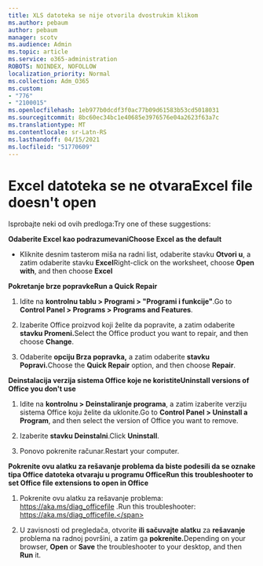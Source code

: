 ```yaml
---
title: XLS datoteka se nije otvorila dvostrukim klikom
ms.author: pebaum
author: pebaum
manager: scotv
ms.audience: Admin
ms.topic: article
ms.service: o365-administration
ROBOTS: NOINDEX, NOFOLLOW
localization_priority: Normal
ms.collection: Adm_O365
ms.custom:
- "776"
- "2100015"
ms.openlocfilehash: 1eb977b0dcdf3f0ac77b09d61583b53cd5018031
ms.sourcegitcommit: 8bc60ec34bc1e40685e3976576e04a2623f63a7c
ms.translationtype: MT
ms.contentlocale: sr-Latn-RS
ms.lasthandoff: 04/15/2021
ms.locfileid: "51770609"
---
```

# <a name="excel-file-doesnt-open"></a><span data-ttu-id="208b6-102">Excel datoteka se ne otvara</span><span class="sxs-lookup"><span data-stu-id="208b6-102">Excel file doesn't open</span></span>

<span data-ttu-id="208b6-103">Isprobajte neki od ovih predloga:</span><span class="sxs-lookup"><span data-stu-id="208b6-103">Try one of these suggestions:</span></span>

<span data-ttu-id="208b6-104">**Odaberite Excel kao podrazumevani**</span><span class="sxs-lookup"><span data-stu-id="208b6-104">**Choose Excel as the default**</span></span>

* <span data-ttu-id="208b6-105">Kliknite desnim tasterom miša na radni list, odaberite stavku **Otvori u**, a zatim odaberite stavku **Excel**</span><span class="sxs-lookup"><span data-stu-id="208b6-105">Right-click on the worksheet, choose **Open with**, and then choose **Excel**</span></span>

<span data-ttu-id="208b6-106">**Pokretanje brze popravke**</span><span class="sxs-lookup"><span data-stu-id="208b6-106">**Run a Quick Repair**</span></span>

1. <span data-ttu-id="208b6-107">Idite na **kontrolnu tablu > Programi > "Programi i funkcije"**.</span><span class="sxs-lookup"><span data-stu-id="208b6-107">Go to **Control Panel > Programs > Programs and Features**.</span></span>

2. <span data-ttu-id="208b6-108">Izaberite Office proizvod koji želite da popravite, a zatim odaberite **stavku Promeni.**</span><span class="sxs-lookup"><span data-stu-id="208b6-108">Select the Office product you want to repair, and then choose **Change**.</span></span>

3. <span data-ttu-id="208b6-109">Odaberite **opciju Brza popravka,** a zatim odaberite **stavku Popravi.**</span><span class="sxs-lookup"><span data-stu-id="208b6-109">Choose the **Quick Repair** option, and then choose **Repair**.</span></span>

<span data-ttu-id="208b6-110">**Deinstalacija verzija sistema Office koje ne koristite**</span><span class="sxs-lookup"><span data-stu-id="208b6-110">**Uninstall versions of Office you don't use**</span></span>

1. <span data-ttu-id="208b6-111">Idite na **kontrolnu > Deinstaliranje programa**, a zatim izaberite verziju sistema Office koju želite da uklonite.</span><span class="sxs-lookup"><span data-stu-id="208b6-111">Go to **Control Panel > Uninstall a Program**, and then select the version of Office you want to remove.</span></span>

2. <span data-ttu-id="208b6-112">Izaberite **stavku Deinstalni**.</span><span class="sxs-lookup"><span data-stu-id="208b6-112">Click **Uninstall**.</span></span>

3. <span data-ttu-id="208b6-113">Ponovo pokrenite računar.</span><span class="sxs-lookup"><span data-stu-id="208b6-113">Restart your computer.</span></span>

<span data-ttu-id="208b6-114">**Pokrenite ovu alatku za rešavanje problema da biste podesili da se oznake tipa Office datoteka otvaraju u programu Office**</span><span class="sxs-lookup"><span data-stu-id="208b6-114">**Run this troubleshooter to set Office file extensions to open in Office**</span></span>

1. <span data-ttu-id="208b6-115">Pokrenite ovu alatku za rešavanje problema: https://aka.ms/diag_officefile .</span><span class="sxs-lookup"><span data-stu-id="208b6-115">Run this troubleshooter: https://aka.ms/diag_officefile.</span></span>

2. <span data-ttu-id="208b6-116">U zavisnosti od pregledača, otvorite **ili sačuvajte alatku** za **rešavanje** problema na radnoj površini, a zatim ga **pokrenite.**</span><span class="sxs-lookup"><span data-stu-id="208b6-116">Depending on your browser, **Open** or **Save** the troubleshooter to your desktop, and then **Run** it.</span></span>
